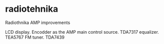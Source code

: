 # radiotehnika
Radiothnika AMP improvements

LCD display.
Encodder as the AMP main control source.
TDA7317 equalizer.
TEA5767 FM tuner.
TDA7439
